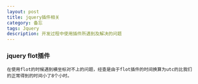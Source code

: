 ```yaml
---
layout: post
title: jquery插件相关
category: 备忘
tags: Jquery
description: 开发过程中使用插件所遇到及解决的问题
---
```


### jquery flot插件
	
	在使用flot的时候遇到横坐标对不上的问题，经查是由于flot插件的时间换算为utc的比我们的正常得到的时间小了8个小时。